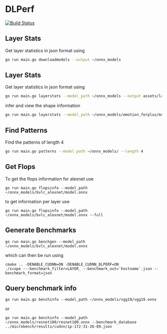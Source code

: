 # DLPerf

[![Build Status](https://travis-ci.org/rai-project/dlperf.svg?branch=master)](https://travis-ci.org/rai-project/dlperf)

## Layer Stats

Get layer statistics in json format using

```bash
go run main.go downloadmodels --output ~/onnx_models
```

## Layer Stats

Get layer statistics in json format using

```bash
go run main.go layerstats --model_path ~/onnx_models --output assets/layer_stats --format json
```

infer and view the shape information

```bash
go run main.go layerstats --model_path ~/onnx_models/emotion_ferplus/model.onnx --format dot
```

## Find Patterns

Find the patterns of length 4

```bash
go run main.go patterns --model_path ~/onnx_models/ --length 4
```

## Get Flops

To get the flops information for alexnet use

```
go run main.go flopsinfo --model_path ~/onnx_models/bvlc_alexnet/model.onnx
```

to get information per layer use

```
go run main.go flopsinfo --model_path ~/onnx_models/bvlc_alexnet/model.onnx --full
```

## Generate Benchmarks

```
go run main.go benchgen --model_path ~/onnx_models/bvlc_alexnet/model.onnx
```

which can then be run using

```
cmake .. -DENABLE_CUDNN=ON -DENABLE_CUDNN_DLPERF=ON
./scope ---benchmark_filter=LAYER_ --benchmark_out=`hostname`.json --benchmark_format=json
```

## Query benchmark info

```
go run main.go benchinfo --model_path ~/onnx_models/vgg19/vgg19.onnx
```

or

```
go run main.go benchinfo --model_path ~/onnx_models/resnet100/resnet100.onnx --benchmark_database ../microbench/results/cudnn/ip-172-31-26-89.json
```
